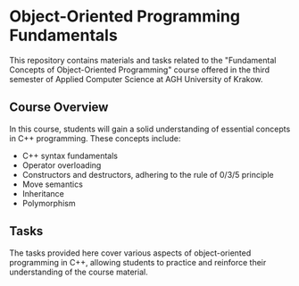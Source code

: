 # Object-Oriented Programming Fundamentals

This repository contains materials and tasks related to the "Fundamental Concepts of Object-Oriented Programming" course offered in the third semester of Applied Computer Science at AGH University of Krakow.

## Course Overview

In this course, students will gain a solid understanding of essential concepts in C++ programming. These concepts include:

- C++ syntax fundamentals
- Operator overloading
- Constructors and destructors, adhering to the rule of 0/3/5 principle
- Move semantics
- Inheritance
- Polymorphism

## Tasks

The tasks provided here cover various aspects of object-oriented programming in C++, allowing students to practice and reinforce their understanding of the course material.

